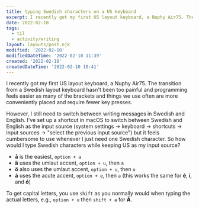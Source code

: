 ```yaml
---
title: typing Swedish characters on a US keyboard
excerpt: I recently got my first US layout keyboard, a Nuphy Air75. The transition from a Swedish layout keyboard hasn't been too painful and programming feels easier as many of the brackets and things we use often are more conveniently placed and require fewer key presses.
date: 2022-02-10
tags:
  - til
  - activity/writing
layout: layouts/post.njk
modified: '2022-02-10'
modifiedDateTime: '2022-02-10 11:39'
created: '2022-02-10'
createdDateTime: '2022-02-10 10:41'
---
```


I recently got my first US layout keyboard, a Nuphy Air75. The transition from a Swedish layout keyboard hasn't been too painful and programming feels easier as many of the brackets and things we use often are more conveniently placed and require fewer key presses.

However, I still need to switch between writing messages in Swedish and English. I've set up a shortcut in macOS to switch between Swedish and English as the input source (system settings -> keyboard -> shortcuts -> input sources -> "select the previous input source") but it feels cumbersome to use whenever I just need one Swedish character. So how would I type Swedish characters while keeping US as my input source?

- **å** is the easiest, `option + a`
- **ä** uses the umlaut accent, `option + u`, then `a`
- **ö** also uses the umlaut accent, `option + u`, then `o`
- **á** uses the acute accent, `option + e`, then `a` (this works the same for **é**, **í**, and **ó**)

To get capital letters, you use `shift` as you normally would when typing the actual letters, e.g., `option + u` then `shift + a` for **Ä**.